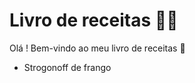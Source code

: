 # Livro de receitas :man_cook:

Olá ! Bem-vindo ao meu livro de receitas :wave:

 - Strogonoff de frango
